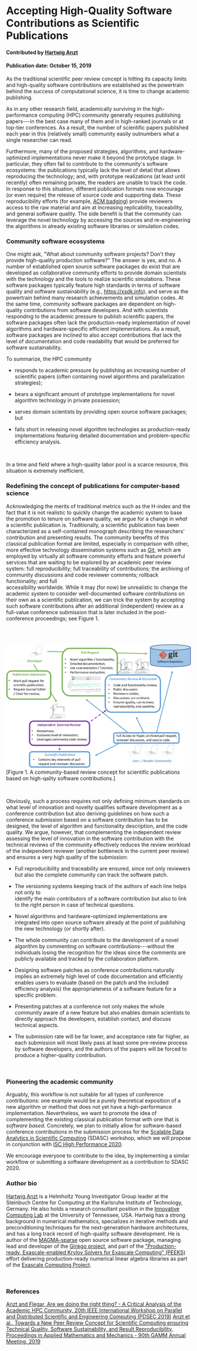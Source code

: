 # Accepting High-Quality Software Contributions as Scientific Publications 

#### Contributed by [Hartwig Anzt](https://github.com/hartwiganzt)

#### Publication date: October 15, 2019

As the traditional scientific peer review concept is hitting its capacity limits 
and high-quality software contributions are established as the powertrain behind 
the success of computational science, it is time to change academic publishing.

As in any other research field, academically surviving in the high-performance 
computing (HPC) community generally requires publishing papers---in 
the best case many of them and in high-ranked journals or at top-tier 
conferences.
As a result, the number of scientific papers published each year in this 
(relatively small) community easily outnumbers what a single researcher can 
read. 

Furthermore, many of the proposed strategies, algorithms, and 
hardware-optimized implementations never make it beyond the prototype stage. 
In particular, they often fail to contribute to the 
community's software ecosystems: the publications typically lack the level of 
detail that allows reproducing the technology; and, with prototype 
realizations (at least until recently) often remaining private, the readers are unable to track the code.
In response to this situation, different publication formats now encourage (or 
even require) the release of source code and supporting data. These 
reproducibility efforts (for example, [ACM badging](https://www.acm.org/publications/policies/artifact-review-badging))
provide reviewers access to the raw material and aim at increasing replicability, traceability, and general software quality.
The side benefit is that the community can leverage the novel technology by accessing the sources and re-engineering the algorithms in already existing 
software libraries or simulation codes.

### Community software ecosystems
One might ask, "What about community software projects? Don't they provide high-quality production software?" 
The answer is yes, and no.
A number of established open source software packages do exist that are 
developed as collaborative community efforts to provide domain 
scientists with the technology and the tools to realize scientific simulations. 
These software packages typically feature high standards in terms of software 
quality and software sustainability (e.g., https://xsdk.info), 
and serve as the powertrain 
behind many research achievements and simulation 
codes. 
At the same time, community software packages are dependent on 
high-quality contributions from software developers. And with
scientists responding to the academic pressure to publish scientific papers, 
the software packages often lack the production-ready implementation of 
novel algorithms and hardware-specific efficient implementations. As a result, 
software packages are inclined to also accept contributions that lack the level 
of documentation and code readability that would be preferred for software 
sustainability. 
<br>

To summarize, the HPC community 

* responds to academic pressure by publishing an increasing number of 
scientific papers (often containing novel algorithms and parallelization 
strategies);

* bears a significant amount of prototype implementations for novel 
algorithm technology in private possession;

* serves domain scientists by providing open source software packages; but

* falls short in releasing novel algorithm technologies as production-ready 
implementations featuring detailed documentation and problem-specific 
efficiency analysis.
<br>


In a time and field where a high-quality labor pool is a scarce 
resource, this situation is extremely inefficient.
<br>

### Redefining the concept of publications for computer-based science 
Acknowledging the merits of  traditional metrics such as the H-index and the fact that it 
is not realistic to quickly change the academic system to base the promotion to 
tenure on software quality, 
we argue for a change in <i>what</i> a scientific publication is. 
Traditionally, a scientific publication has been characterized as a self-contained 
monograph describing the researchers' contribution and presenting results. 
The community benefits of this classical publication format are limited, especially 
in comparison with other, more effective technology dissemination systems such as [Git](https://git-scm.com/), 
which are employed by virtually all software community efforts and feature 
powerful 
services that are waiting to be explored by an academic peer review system: 
full 
reproducibility; full traceability of contributions; the archiving of community 
discussions and code reviewer comments; rollback functionality; and full  
accessibility worldwide. 
While it may (for now) be unrealistic to change the 
academic system to consider well-documented software contributions on 
their own as a scientific publication, we can trick the 
system by accepting such software contributions after an additional (independent) review 
as a full-value conference submission that is later included in the 
post-conference proceedings; see Figure 1. 

<br>

<br>

<img src='../../images/NewPeerReview092019.jpg' class='page lightbox'/>[Figure 1. A community-based review concept for scientific publications based on high-qality software contributions.]

<br>

Obviously, such a process requires not only defining minimum standards on what level of 
innovation and novelty qualifies software development as a conference 
contribution but also deriving guidelines on how such a conference submission 
based on a software contribution has to be designed, the level of algorithm 
and functionality description, and the code quality. 
We argue, however,  that complementing the independent review assessing the 
level of innovation in the software contribution with the technical reviews of 
the community effectively reduces the review workload of the independent 
reviewer (another bottleneck in the current peer review) and ensures a very 
high quality of the submission:

* Full reproducibility and traceability are ensured, since not only reviewers but also the 
complete community can track the software patch.

* The versioning systems keeping track of the authors of each line helps not only to  
identify the main contributors of a software contribution but also to link to 
the right person in case of technical questions.

* Novel algorithms and hardware-optimized implementations are integrated into 
open source software already at the point of publishing the new technology (or 
shortly after).

* The whole community can contribute to the development of a novel algorithm by 
commenting on software contributions---without the individuals losing the 
recognition for the ideas since the comments are publicly available and tracked by 
the collaboration platform.

* Designing software patches as conference contributions naturally implies an 
extremely high level of code documentation and efficiently enables users to 
evaluate (based on the patch and the included efficiency analysis) the 
appropriateness of a software feature for a specific problem.

* Presenting patches at a conference not only makes the whole community 
aware of a new feature but also enables domain scientists to directly approach the 
developers, establish contact, and discuss technical aspects.

* The submission rate will be far lower, and acceptance rate far higher, as each 
submission will most likely pass at least some pre-review process by software 
developers, and the authors of the papers will be forced to produce a higher-quality contribution.
<br>

### Pioneering the academic community
Arguably, this workflow is not suitable
for all types of conference contributions: one example would be a purely
theoretical exposition of a new algorithm or method that does not yet have a
high-performance implementation. Nevertheless, we want to promote the idea of complementing 
the existing classical publication format with one that is <i>software based</i>. 
Concretely, we plan to initially allow for software-based conference 
contributions in the submission process for the [Scalable Data Analytics in 
Scientific Computing](https://sdascconf.github.io/) (SDASC) workshop, which we will propose in conjunction with [ISC High Performance 2020](https://www.isc-hpc.com/). 
<br>

We encourage everyone to contribute to the idea, by implementing a 
similar workflow or submitting a software development as a contribution to SDASC 
2020.
<br>


<!-- Replace using hyperlinked ref format
### References
H. Anzt and G. Flegar: [<i>Are We Doing the Right Thing? - A Critical Analysis of the Academic HPC Community</i>](https://github.com/hartwiganzt/HartwigAnzt.github.io/blob/master/papers/2019_AreWeDoingTheRightThing.pdf), 20th IEEE International Workshop on Parallel and Distributed Scientific and Engineering Computing (PDSEC 2019).

M. Anzt et al.: [<i>Towards a New Peer Review Concept for Scientific Computing ensuring Technical Quality, Software Sustainability, and Result Reproducibility</i>](https://github.com/hartwiganzt/HartwigAnzt.github.io/blob/master/papers/2019_TowardsNewPeerReveiwConcept.pdf), Proceedings in Applied Mathematics and Mechanics, 90th GAMM Annual Meeting, 2019.
-->

### Author bio
[Hartwig Anzt](https://github.com/hartwiganzt) is a Helmholtz Young Investigator Group leader at the Steinbuch Centre for Computing at the Karlsruhe Institute of Technology, Germany. He also holds a research consultant position in the [Innovative Computing Lab](http://www.icl.utk.edu/) at the University of Tennessee, USA. Hartwig has a strong background in numerical mathematics, specializes in iterative methods and preconditioning techniques for the next-generation hardware architectures, and has a long track record of high-quality software development. He is author of the [MAGMA-sparse](http://icl.cs.utk.edu/magma/) open source software package, managing lead and developer of the [Ginkgo project](https://ginkgo-project.github.io/), and part of the ["Production-ready, Exascale-enabled Krylov Solvers for Exascale Computing" (PEEKS)](http://icl.utk.edu/peeks/) effort delivering production-ready numerical linear algebra libraries as part of the [Exascale Computing Project](https://www.exascaleproject.org/). 

<br>

<!--- MS - These references were in place, but no anchor links were present. Not sure why they are included
[1]: #ref1 "Are we doing the right thing? - A Critical Analysis of the Academic HPC Community"
[2]: #ref2 "Towards a New Peer Review Concept for Scientific Computing ensuring Technical Quality, Software Sustainability, and Result Reproducibility"
---> 

### References

<div class="references-wrapper">
<div class="references">
<a href="https://github.com/hartwiganzt/HartwigAnzt.github.io/blob/master/papers/2019_AreWeDoingTheRightThing.pdf">Anzt and Flegar, Are we doing the right thing? - A Critical Analysis of the Academic HPC Community, 20th IEEE International Workshop on Parallel and Distributed Scientific and Engineering Computing (PDSEC 2019)</a>
<a href="https://github.com/hartwiganzt/HartwigAnzt.github.io/blob/master/papers/2019_TowardsNewPeerReveiwConcept.pdf">Anzt et al., Towards a New Peer Review Concept for Scientific Computing ensuring Technical Quality, Software Sustainability, and Result Reproducibility, Proceedings in Applied Mathematics and Mechanics - 90th GAMM Annual Meeting, 2019</a>
</div>
</div>

<!---
Publish: yes
Track: community
RSS update: 2019-10-15
Topics: Software publishing and citation, peer code review
Pinned: no
--->
